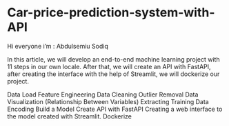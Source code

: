 # Car-price-prediction-system-with-API
Hi everyone i’m : 
Abdulsemiu Sodiq

In this article, we will develop an end-to-end machine learning project with 11 steps in our own locale. After that, we will create an API with FastAPI, after creating the interface with the help of Streamlit, we will dockerize our project.

Data Load
Feature Engineering
Data Cleaning
Outlier Removal
Data Visualization (Relationship Between Variables)
Extracting Training Data
Encoding
Build a Model
Create API with FastAPI
Creating a web interface to the model created with Streamlit.
Dockerize
